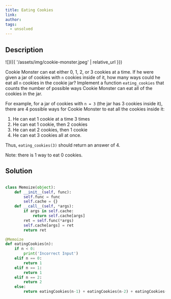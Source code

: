 ```yaml
---
title: Eating Cookies
link:
author:
tags:
  - unsolved
---
```


## Description

![]({{ '/assets/img/cookie-monster.jpeg' | relative_url }})

Cookie Monster can eat either 0, 1, 2, or 3 cookies at a time. If he were given a jar of cookies with `n` cookies inside of it, how many ways could he eat all `n` cookies in the cookie jar? Implement a function `eating_cookies` that counts the number of possible ways Cookie Monster can eat all of the cookies in the jar.

For example, for a jar of cookies with `n = 3` (the jar has 3 cookies inside it), there are 4 possible ways for Cookie Monster to eat all the cookies inside it:

 1. He can eat 1 cookie at a time 3 times
 2. He can eat 1 cookie, then 2 cookies
 3. He can eat 2 cookies, then 1 cookie
 4. He can eat 3 cookies all at once.

Thus, `eating_cookies(3)` should return an answer of 4.

Note: there is 1 way to eat 0 cookies.

## Solution


```python

class Memoize(object):
    def __init__(self, func):
        self.func = func
        self.cache = {}
    def __call__(self, *args):
        if args in self.cache:
            return self.cache[args]
        ret = self.func(*args)
        self.cache[args] = ret
        return ret

@Memoize
def eatingCookies(n):
    if n < 0:
        print('Incorrect Input')
    elif n == 0:
        return 1
    elif n == 1:
        return 1
    elif n == 2:
        return 2
    else:
        return eatingCookies(n-1) + eatingCookies(n-2) + eatingCookies(n-3)
    


```

